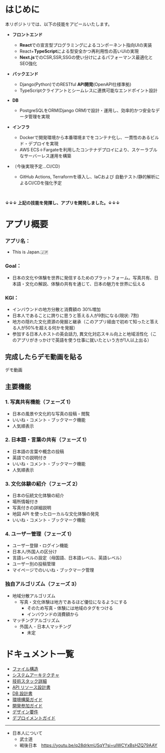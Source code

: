 # はじめに
本リポジトリでは、以下の技能をアピールいたします。
- **フロントエンド**
  - **React**での宣言型プログラミングによるコンポーネント指向UIの実装
  - React+**TypeScript**による型安全かつ再利用性の高いUIの実現
  - **Next.js**でのCSR,SSR,SSGの使い分けによるパフォーマンス最適化とSEO強化

- **バックエンド**
  - Django(Python)でのRESTful **API開発**(OpenAPI仕様準拠)
  - TypeScriptクライアントとシームレスに連携可能なエンドポイント設計

- **DB**
  - PostgreSQLをORM(Django ORM)で設計・運用し、効率的かつ安全なデータ管理を実現

- **インフラ**
  - Dockerで開発環境から本番環境までをコンテナ化し、一貫性のあるビルド・デプロイを実現
  - AWS ECS＋Fargateを利用したコンテナデプロイにより、スケーラブルなサーバーレス運用を構築
- （今後実現予定...CI/CD）
  - GitHub Actions, Terraformを導入し、IaCおよび 自動テスト/静的解析によるCI/CDを強化予定

<br>

**↓↓↓ 上記の技能を発揮し、アプリを開発しました。↓↓↓**

# アプリ概要

### アプリ名：
- This is Japan.🇯🇵
  
### Goal：
- 日本の文化や体験を世界に発信するためのプラットフォーム。写真共有、日本語・文化の解説、体験の共有を通じて、日本の魅力を世界に伝える <br>

### KGI：
- インバウンドの地方分散と消費額の 30%増加
- 日本人であることに誇りに思うと答える人が9割になる(現状: 7割)
- 地方の隠れた文化資源の発掘と継承（このアプリ経由で初めて知ったと答える人が50%を超える何かを発掘）
- 参加する日本人ホストの英会話力, 異文化対応スキル向上と地域活性化（このアプリがきっかけで英語を使う仕事に就いたという方が1人以上出る）

## 完成したらデモ動画を貼る
デモ動画

## 主要機能

### 1. 写真共有機能（フェーズ 1）

- 日本の風景や文化的な写真の投稿・閲覧
- いいね・コメント・ブックマーク機能
- 人気順表示

### 2. 日本語・言葉の共有（フェーズ 1）

- 日本語の言葉や概念の投稿
- 英語での説明付き
- いいね・コメント・ブックマーク機能
- 人気順表示

### 3. 文化体験の紹介（フェーズ 2）

- 日本の伝統文化体験の紹介
- 場所情報付き
- 写真付きの詳細説明
- 地図 API を使ったローカルな文化体験の発見
- いいね・コメント・ブックマーク機能

### 4. ユーザー管理（フェーズ 1）

- ユーザー登録・ログイン機能
- 日本人/外国人の区分け
- 言語レベルの設定（母国語、日本語レベル、英語レベル）
- ユーザー別の投稿管理
- マイページでのいいね・ブックマーク管理

### 独自アルゴリズム（フェーズ 3）

- 地域分散アルゴリズム
  - 写真・文化体験は地方であるほど優位になるようにする
    - そのため写真・体験には地域のタグをつける
    - インバウンドの消費額から
- マッチングアルゴリズム
  - 外国人 - 日本人マッチング
    - 未定


# ドキュメント一覧
- [ファイル構造](https://github.com/hirokishimizu39/ThisIsJapan2/blob/main/docs/architecture/file-structure.md)
- [システムアーキテクチャ](https://github.com/hirokishimizu39/ThisIsJapan2/blob/main/docs/architecture/system-architecture.md)
- [技術スタック詳細](docs/architecture/technology-stack.md)
- [API リソース設計書](docs/api/api-specification.md)
- [DB 設計書](docs/database/database-design.md)
- [環境構築ガイド](docs/SETUP.md)
- [開発参加ガイド](docs/CONTRIBUTING.md)
- [デザイン要件](https://github.com/hirokishimizu39/ThisIsJapan2/blob/feature/photo/docs/design/design.md)
- [デプロイメントガイド](docs/deployment/deployment-guide.md)


---
- 日本人について
  - 武士道
  - 戦後日本　https://youtu.be/q28drkmUSqY?si=ulWCYxBsHZQ79AAY
